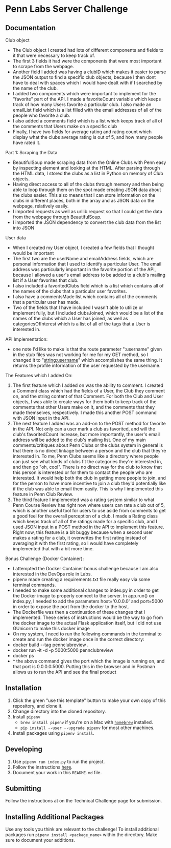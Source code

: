 # Penn Labs Server Challenge

## Documentation

Club object
* The Club object I created had lots of different components and fields to it that were necessary to keep track of.
* The first 3 fields it had were the components that were most important to scrape from the webpage.
* Another field I added was having a clubID which makes it easier to parse the JSON output to find a specific club objects, because I then dont have to deal with spaces which I would have dealt with if I searched by the name of the club.
* I added two components which were important to implement for the "favorite" part of the API. I made a favoriteCount variable which keeps track of how many Users favorite a particular club. I also made an emailList field which is a list filled with the email addresses of all of the people who favorite a club.
* I also added a comments field which is a list which keeps track of all of the comments that Users make on a specific club
* Finally, I have two fields for average rating and rating count which display what the clubs average rating is out of 5, and how many people have rated it.

Part 1: Scraping the Data
* BeautifulSoup made scraping data from the Online Clubs with Penn easy by inspecting element and looking at the HTML. After parsing through the HTML data, I stored the clubs as a list in Python on memory of Club objects.
* Having direct access to all of the clubs through memory and then being able to loop through them on the spot made creating JSON data about the clubs easier. This also means that I can store information on the clubs in different places, both in the array and as JSON data on the webpage, relatively easily.
* I imported requests as well as urllib.request so that I could get the data from the webpage through BeautifulSoup.
* I imported the JSON dependency to convert the club data from the list into JSON

User data
* When I created my User object, I created a few fields that I thought would be important
* The first two are the userName and emailAddress fields, which are personal information that I used to identify a particular User. The email address was particularly important in the favorite portion of the API, because I allowed a user's email address to be added to a club's mailing list if a User favorites that club.
* I also included a favoritedClubs field which is a list which contains all of the names of the clubs that a particular user favorites.
* I also have a commentsMade list which contains all of the comments that a particular user has made.
* Two of the fields that I have included I wasn't able to utilize or implement fully, but I included clubsJoined, which would be a list of the names of the clubs which a User has joined, as well as categoriesOfInterest which is a list of all of the tags that a User is interested in.

API Implementation:
* one note I'd like to make is that the route parameter ":username" given in the stub files was not working for me for my GET method, so I changed it to "<string:username>" which accomplishes the same thing. It returns the profile information of the user requested by the username.

The Features which I added On:
1. The first feature which I added on was the ability to comment. I created a Comment class which had the fields of a User, the Club they comment on, and the string content of that Comment. For both the Club and User objects, I was able to create ways for them both to keep track of the comments that other Users make on it, and the comments that they made themselves, respectively. I made this another POST command with JSON input in the API.
2. The next feature I added was an add-on to the POST method for favorite in the API. Not only can a user mark a club as favorited, and will the club's favoritedCount increase, but more importantly, the user's email address will be added to the club's mailing list. One of my main comments/critiques about Penn Clubs or the clubs system in general is that there is no direct linkage between a person and the club that they're interested in. To me, Penn Clubs seems like a directory where people can just see what kinds of clubs fit the categories they're interested in, and then go "oh, cool". There is no direct way for the club to know that this person is interested or for them to contact the people who are interested. It would help both the club in getting more people to join, and for the person to have more incentive to join a club they'd potentially like if the club was able to email them easily. This is why I implemented this feature in Penn Club Review.
3. The third feature I implemented was a rating system similar to what Penn Course Review has right now where users can rate a club out of 5, which is another useful tool for users to use aside from comments to get a good feel for the overall perception of a club. I made a Rating class which keeps track of all of the ratings made for a specific club, and I used JSON input in a POST method in the API to implement this feature. Right now, this feature is a bit buggy because when a second user makes a rating for a club, it overwrites the first rating instead of averaging it with the first rating, so I would have completely implemented that with a bit more time.

Bonus Challenge (Docker Container):
* I attempted the Docker Container bonus challenge because I am also interested in the DevOps role in Labs.
* pipenv made creating a requirements.txt file really easy via some terminal commands.
* I needed to make some additional changes to index.py in order to get the Docker image to properly connect to the server. In app.run() on index.py, I needed to add the parameters host='0.0.0.0' and port=5000 in order to expose the port from the docker to the host.  
* The Dockerfile was then a continuation of these changes that I implemented. These series of instructions would be the way to go from the docker image to the actual Flask application itself, but I did not use GUnicorn to make this docker image
* On my system, I need to run the following commands in the terminal to create and run the docker image once in the correct directory:
* docker build --tag pennclubreview .
* docker run -it -d -p 5000:5000 pennclubreview
* docker ps
* ^ the above command gives the port which the image is running on, and that port is 0.0.0.0:5000. Putting this in the browser and in Postman allows us to run the API and see the final product



## Installation
1. Click the green "use this template" button to make your own copy of this repository, and clone it.
2. Change directory into the cloned repository.
3. Install `pipenv`
   * `brew install pipenv` if you're on a Mac with [`homebrew`](https://brew.sh/) installed.
   * `pip install --user --upgrade pipenv` for most other machines.
4. Install packages using `pipenv install`.

## Developing
1. Use `pipenv run index.py` to run the project.
2. Follow the instructions [here](https://www.notion.so/pennlabs/Server-Challenge-Spring-20-5a14bc18fb2f44ba90a61ba86b6fc426).
3. Document your work in this `README.md` file.

## Submitting
Follow the instructions at on the Technical Challenge page for submission.

## Installing Additional Packages
Use any tools you think are relevant to the challenge! To install additional packages
run `pipenv install <package_name>` within the directory. Make sure to document your additions.

